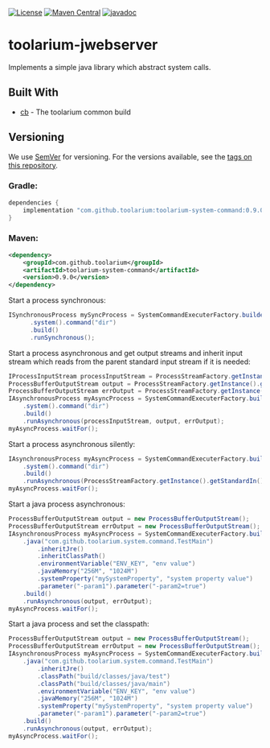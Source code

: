 [![License](https://img.shields.io/github/license/toolarium/toolarium-system-command)](https://github.com/toolarium/toolarium-system-command/blob/master/LICENSE)
[![Maven Central](https://img.shields.io/maven-central/v/com.github.toolarium/toolarium-system-command/0.9.0)](https://search.maven.org/artifact/com.github.toolarium/toolarium-system-command/0.9.0/jar)
[![javadoc](https://javadoc.io/badge2/com.github.toolarium/toolarium-system-command/javadoc.svg)](https://javadoc.io/doc/com.github.toolarium/toolarium-system-command)

# toolarium-jwebserver

Implements a simple java library which abstract system calls.


## Built With

* [cb](https://github.com/toolarium/common-build) - The toolarium common build

## Versioning

We use [SemVer](http://semver.org/) for versioning. For the versions available, see the [tags on this repository](https://github.com/toolarium/toolarium-system-command/tags). 


### Gradle:

```groovy
dependencies {
    implementation "com.github.toolarium:toolarium-system-command:0.9.0"
}
```

### Maven:

```xml
<dependency>
    <groupId>com.github.toolarium</groupId>
    <artifactId>toolarium-system-command</artifactId>
    <version>0.9.0</version>
</dependency>
```

Start a process synchronous:

```java
ISynchronousProcess mySyncProcess = SystemCommandExecuterFactory.builder()
      .system().command("dir")
      .build()
      .runSynchronous();
```

Start a process asynchronous and get output streams and inherit input stream which reads from the parent standard input stream if it is needed:


```java
IProcessInputStream processInputStream = ProcessStreamFactory.getInstance().getStandardIn();
ProcessBufferOutputStream output = ProcessStreamFactory.getInstance().getProcessBufferOutputStream();
ProcessBufferOutputStream errOutput = ProcessStreamFactory.getInstance().getProcessBufferOutputStream();
IAsynchronousProcess myAsyncProcess = SystemCommandExecuterFactory.builder()
    .system().command("dir")
    .build()
    .runAsynchronous(processInputStream, output, errOutput);
myAsyncProcess.waitFor();
```

Start a process asynchronous silently:


```java
IAsynchronousProcess myAsyncProcess = SystemCommandExecuterFactory.builder()
    .system().command("dir")
    .build()
    .runAsynchronous(ProcessStreamFactory.getInstance().getStandardIn(), null, null);
myAsyncProcess.waitFor();
```

Start a java process asynchronous:

```java
ProcessBufferOutputStream output = new ProcessBufferOutputStream();
ProcessBufferOutputStream errOutput = new ProcessBufferOutputStream();
IAsynchronousProcess myAsyncProcess = SystemCommandExecuterFactory.builder()
    .java("com.github.toolarium.system.command.TestMain")
        .inheritJre()
        .inheritClassPath()
        .environmentVariable("ENV_KEY", "env value")
        .javaMemory("256M", "1024M")
        .systemProperty("mySystemProperty", "system property value")
        .parameter("-param1").parameter("-param2=true")
    .build()
    .runAsynchronous(output, errOutput);
myAsyncProcess.waitFor();
```

Start a java process and set the classpath:

```java
ProcessBufferOutputStream output = new ProcessBufferOutputStream();
ProcessBufferOutputStream errOutput = new ProcessBufferOutputStream();
IAsynchronousProcess myAsyncProcess = SystemCommandExecuterFactory.builder()
    .java("com.github.toolarium.system.command.TestMain")
        .inheritJre()
        .classPath("build/classes/java/test")
        .classPath("build/classes/java/main") 
        .environmentVariable("ENV_KEY", "env value")
        .javaMemory("256M", "1024M")
        .systemProperty("mySystemProperty", "system property value")
        .parameter("-param1").parameter("-param2=true")
    .build()
    .runAsynchronous(output, errOutput);
myAsyncProcess.waitFor();
```
